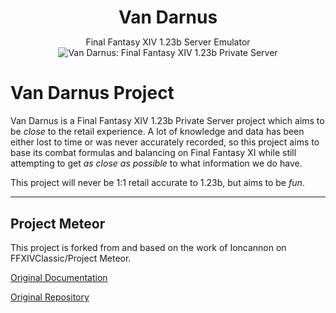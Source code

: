 <h1 align="center" style="border-bottom: none; margin-bottom: 0;">Van Darnus</h1>
<p align="center">
Final Fantasy XIV 1.23b Server Emulator<br/>
<img src="https://user-images.githubusercontent.com/121089569/224488014-ad8cc3bb-c0d7-4627-80ad-2cf56811c5f6.png" alt="Van Darnus: Final Fantasy XIV 1.23b Private Server"/>
</p>

# Van Darnus Project

Van Darnus is a Final Fantasy XIV 1.23b Private Server project which aims to be _close_ to the retail experience. A lot of knowledge and data has been either lost to time or was never accurately recorded, so this project aims to base its combat formulas and balancing on Final Fantasy XI while still attempting to get _as close as possible_ to what information we do have.

This project will never be 1:1 retail accurate to 1.23b, but aims to be _fun_.

---

## Project Meteor

This project is forked from and based on the work of Ioncannon on FFXIVClassic/Project Meteor.

[Original Documentation](http://ffxivclassic.fragmenterworks.com/wiki/index.php/Setting_up_the_project)

[Original Repository](https://bitbucket.org/Ioncannon/project-meteor-server/src/develop/)
